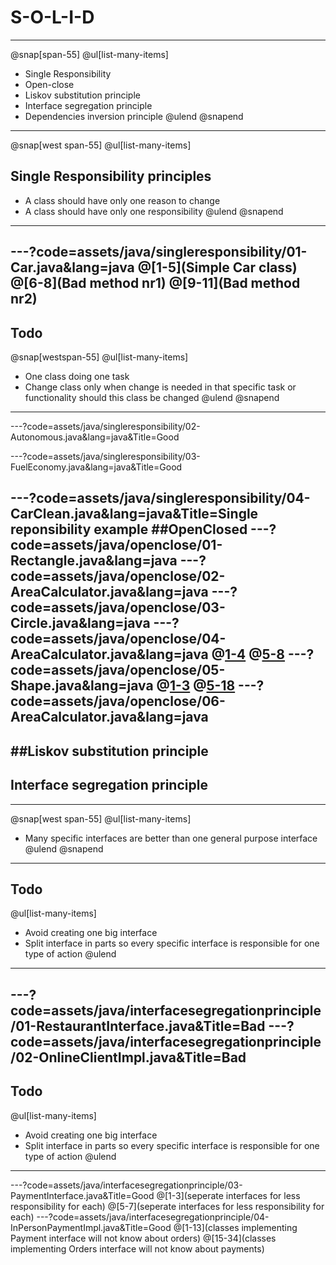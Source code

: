 
# S-O-L-I-D
---

@snap[span-55]
@ul[list-many-items]
- Single Responsibility
- Open-close
- Liskov substitution principle
- Interface segregation principle
- Dependencies inversion principle
@ulend
@snapend

---
@snap[west span-55]
@ul[list-many-items]
## Single Responsibility principles
- A class should have only one reason to change
- A class should have only one responsibility
@ulend
@snapend
---

---?code=assets/java/singleresponsibility/01-Car.java&lang=java
@[1-5](Simple Car class)
@[6-8](Bad method nr1)
@[9-11](Bad method nr2)
---
## Todo
@snap[westspan-55]
@ul[list-many-items]
- One class doing one task
- Change class only when change is needed in that specific task or functionality should this class be changed
@ulend
@snapend
---
---?code=assets/java/singleresponsibility/02-Autonomous.java&lang=java&Title=Good

---?code=assets/java/singleresponsibility/03-FuelEconomy.java&lang=java&Title=Good

---?code=assets/java/singleresponsibility/04-CarClean.java&lang=java&Title=Single reponsibility example
##OpenClosed
---?code=assets/java/openclose/01-Rectangle.java&lang=java
---?code=assets/java/openclose/02-AreaCalculator.java&lang=java
---?code=assets/java/openclose/03-Circle.java&lang=java
---?code=assets/java/openclose/04-AreaCalculator.java&lang=java
@[1-4](modification)
@[5-8](modification)
---?code=assets/java/openclose/05-Shape.java&lang=java
@[1-3](interface)
@[5-18](shapes)
---?code=assets/java/openclose/06-AreaCalculator.java&lang=java
---
##Liskov substitution principle
---
## Interface segregation principle
---
@snap[west span-55]
@ul[list-many-items]
- Many specific interfaces are better than one general purpose interface
@ulend
@snapend
---
## Todo
@ul[list-many-items]
- Avoid creating one big interface
- Split interface in parts so every specific interface is responsible for one type of action
@ulend
---
---?code=assets/java/interfacesegregationprinciple/01-RestaurantInterface.java&Title=Bad
---?code=assets/java/interfacesegregationprinciple/02-OnlineClientImpl.java&Title=Bad
---
## Todo
@ul[list-many-items]
- Avoid creating one big interface
- Split interface in parts so every specific interface is responsible for one type of action
@ulend
---
---?code=assets/java/interfacesegregationprinciple/03-PaymentInterface.java&Title=Good
@[1-3](seperate interfaces for less responsibility for each)
@[5-7](seperate interfaces for less responsibility for each)
---?code=assets/java/interfacesegregationprinciple/04-InPersonPaymentImpl.java&Title=Good
@[1-13](classes implementing Payment interface will not know about orders)
@[15-34](classes implementing Orders interface will not know about payments)
